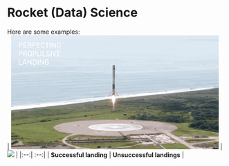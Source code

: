 # Rocket (Data) Science

Here are some examples:  
| ![](images/landing_1.gif) | ![](images/crash.gif) |
|:--:| :--:|
| **Successful landing** | **Unsuccessful landings** |
